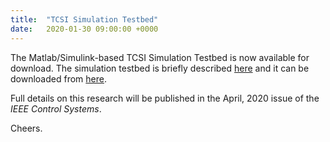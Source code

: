 ```yaml
---
title:  "TCSI Simulation Testbed"
date:   2020-01-30 09:00:00 +0000
---
```


The Matlab/Simulink-based TCSI Simulation Testbed is now available for download. The simulation testbed is briefly described [here](https://nkymark.github.io/TCSI) and it can be downloaded from [here](https://github.com/nkymark/TCSISimTestbed).

Full details on this research will be published in the April, 2020 issue of the *IEEE Control Systems*.



Cheers.
